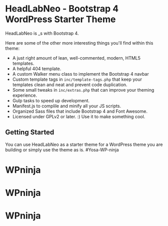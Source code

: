 HeadLabNeo - Bootstrap 4 WordPress Starter Theme
===

HeadLabNeo is _s with Bootstrap 4. 

Here are some of the other more interesting things you'll find within this theme:

* A just right amount of lean, well-commented, modern, HTML5 templates.
* A helpful 404 template.
* A custom Walker menu class to implement the Bootstrap 4 navbar
* Custom template tags in `inc/template-tags.php` that keep your templates clean and neat and prevent code duplication.
* Some small tweaks in `inc/extras.php` that can improve your theming experience.
* Gulp tasks to speed up development.
* Manifest.js to complile and minify all your JS scripts.
* Organized Sass files that include Bootstrap 4 and Font Awesome.
* Licensed under GPLv2 or later. :) Use it to make something cool.

Getting Started
---------------

You can use HeadLabNeo as a starter theme for a WordPress theme you are building or simply use the theme as is. 
#Yosa-WP-ninja
# WPninja
# WPninja
# WPninja
